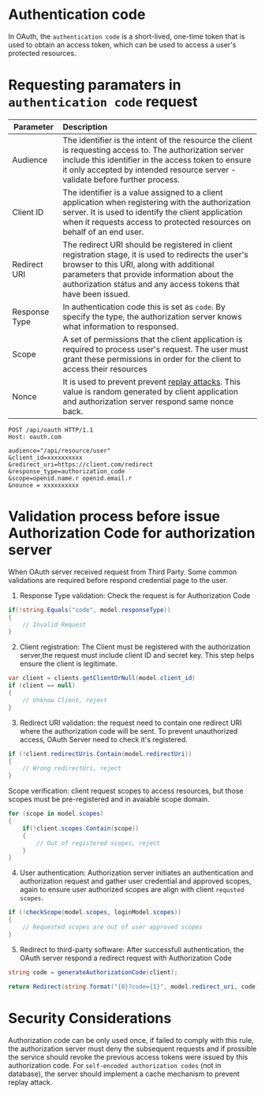 # Authentication code
In OAuth, the `authentication code` is a short-lived, one-time token that is used to obtain an access token, which can be used to access a user's protected resources.

# Requesting paramaters in `authentication code` request
| Parameter     |      Description             |
|---------------|:-----------------------------|
| Audience      | The identifier is the intent of the resource the client is requesting access to. The authorization server include this identifier in the access token to ensure it only accepted by intended resource server - validate before further process.|
| Client ID     | The identifier is a value assigned to a client application when registering with the authorization server. It is used to identify the client application when it requests access to protected resources on behalf of an end user. |
| Redirect URI  | The redirect URI should be registered in client registration stage, it is used to redirects the user's browser to this URI, along with additional parameters that provide information about the authorization status and any access tokens that have been issued.|
| Response Type | In authentication code this is set as `code`. By specify the type, the authorization server knows what information to responsed. |
| Scope         | A set of permissions that the client application is required to process user's request. The user must grant these permissions in order for the client to access their resources |
| Nonce         | It is used to prevent prevent [replay attacks](https://en.wikipedia.org/wiki/Replay_attack). This value is random generated by client application and authorization server respond same nonce back.|

```
POST /api/oauth HTTP/1.1
Host: oauth.com

audience="/api/resource/user"
&client_id=xxxxxxxxxx
&redirect_uri=https://client.com/redirect
&response_type=authorization_code
&scope=openid.name.r openid.email.r
&nounce = xxxxxxxxxx
```

# Validation process before issue Authorization Code for authorization server
When OAuth server received request from Third Party. Some common validations are required before respond credential page to the user.

1. Response Type validation: Check the request is for Authorization Code 
```cs
if(!string.Equals("code", model.responseType))
{
    // Invalid Request
}
```

2. Client registration: The Client must be registered with the authorization server,the request must include client ID and secret key. This step helps ensure the client is legitimate.
```cs
var client = clients.getClientOrNull(model.client_id)
if (client == null)
{
    // Unknow Client, reject   
}
```

3. Redirect URI validation: the request need to contain one redirect URI where the authorization code will be sent. To prevent unauthorized access, OAuth Server need to check it's registered.
```cs
if (!client.redirectUris.Contain(model.redirectUri))
{
    // Wrong redirectUri, reject 
}
```

Scope verification: client request scopes to access resources, but those scopes must be pre-registered and in avaiable scope domain.
```cs
for (scope in model.scopes)
{
    if(!client.scopes.Contain(scope))
    {
        // Out of registered scopes, reject 
    }
}
```

4. User authentication: Authorization server initiates an authentication and authorization request and gather user credential and approved scopes, again to ensure user authorized scopes are align with client `requsted scopes`.

```c#
if (!checkScope(model.scopes, loginModel.scopes))
{
    // Requested scopes are out of user approved scopes
}
```

5. Redirect to third-party software: After successfull authentication, the OAuth server respond a redirect request with Authorization Code

```c#
string code = generateAuthorizationCode(client);

return Redirect(string.format("{0}?code={1}", model.redirect_uri, code))
```

# Security Considerations
Authorization code can be only used once, if failed to comply with this rule, the authorization server must deny the subsequent requests and if prossible the service should revoke the previous access tokens were issued by this authorization code. For `self-encoded authorization codes` (not in database), the server should implement a cache mechanism to prevent replay attack.
